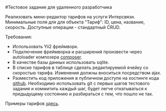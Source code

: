 #Тестовое задание для удаленного разработчика

Реализовать мини-редактор тарифов на услуги Интерсвязи. 
Минимальные поля для для объекта "Тариф": ID, цена, название, скорость. 
Доступные операции - стандартный CRUD. 

Требования:
* Использовать Yii2 фреймворк.
* Подключение фреймворка и расширений произвести через autoloader композера [composer](https://getcomposer.org/). 
* В качестве базы данных использовать sqlite. 
* В списке тарифов в таблице сделать редактируемой ячейку со скоростью тарифа. Изменения должны вноситься посредством ajax.
* Разместить код приложения в публичном доступе на хостинге кода [github](https://github.com/). Необходимо использовать git с первых шагов тестового задания и коммитить каждый шаг, будет легче откатываться к предыдущему состоянию и разбираться с тем, что пошло не так.

Примеры тарифов [здесь](http://www.is74.ru/home/internet/tariffs/index.php). 
